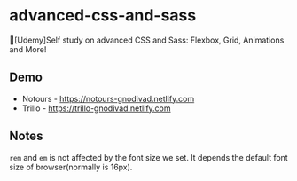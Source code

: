 # advanced-css-and-sass

📖[Udemy]Self study on advanced CSS and Sass: Flexbox, Grid, Animations and More!

## Demo

-   Notours - https://notours-gnodivad.netlify.com
-   Trillo - https://trillo-gnodivad.netlify.com

## Notes

`rem` and `em` is not affected by the font size we set. It depends the default font size of browser(normally is 16px).
